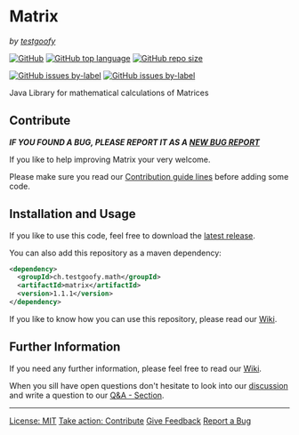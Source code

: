 # Matrix

*by [testgoofy](https://github.com/testgoofy)*

[![GitHub](https://img.shields.io/github/license/testgoofy/Matrix?color=%234834d4&style=flat-square)](LICENSE) [![GitHub top language](https://img.shields.io/github/languages/top/testgoofy/Matrix?color=%234834d4&style=flat-square)](https://github.com/testgoofy/Matrix) [![GitHub repo size](https://img.shields.io/github/repo-size/testgoofy/Matrix?color=%234834d4&style=flat-square)](https://github.com/testgoofy/Matrix)

[![GitHub issues by-label](https://img.shields.io/github/issues-raw/testgoofy/Matrix/feature%20request?color=%236ab04c&label=Open%20Feature%20Requests&style=flat-square)](https://github.com/testgoofy/Matrix/labels/feature%20request)  [![GitHub issues by-label](https://img.shields.io/github/issues-raw/testgoofy/Matrix/bug?color=%23eb4d4b&label=Known%20Issues&style=flat-square)](https://github.com/testgoofy/Matrix/labels/bug)



Java Library for mathematical calculations of Matrices



## Contribute

***IF YOU FOUND A BUG, PLEASE REPORT IT AS A [NEW BUG REPORT](https://github.com/testgoofy/Matrix/issues/new?assignees=&labels=bug&template=bug_report.md&title=Something+went+clearly+wrog...)***

If you like to help improving Matrix your very welcome.

Please make sure you read our [Contribution guide lines](.github/CONTRIBUTING.md) before adding some code.



## Installation and Usage

If you like to use this code, feel free to download the [latest release](https://github.com/testgoofy/Matrix/releases/).

You can also add this repository as a maven dependency:

```xml
<dependency>
  <groupId>ch.testgoofy.math</groupId>
  <artifactId>matrix</artifactId>
  <version>1.1.1</version>
</dependency>
```



If you like to know how you can use this repository, please read our [Wiki](https://github.com/testgoofy/Matrix/wiki).



## Further Information

If you need any further information, please feel free to read our [Wiki](https://github.com/testgoofy/Matrix/wiki).

When you sill have open questions don't hesitate to look into our [discussion](https://github.com/testgoofy/Matrix/discussions) and write a question to our [Q&A - Section](https://github.com/testgoofy/Matrix/discussions?discussions_q=category%3AQ%26A).



---

[License: MIT](LICENSE)				[Take action: Contribute](.github/CONTRIBUTING.md)				[Give Feedback](https://github.com/testgoofy/Matrix/issues/new?assignees=&labels=feedback&template=feedback.md&title=)				[Report a Bug](https://github.com/testgoofy/Matrix/issues/new?assignees=&labels=bug&template=bug_report.md&title=Something+went+clearly+wrog...)